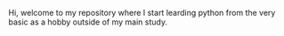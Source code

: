 Hi, welcome to my repository where I start learding python from the very basic as a hobby outside of my main study.
